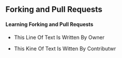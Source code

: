 ## Forking and Pull Requests
#### Learning Forking and Pull Requests

- This Line Of Text Is Written By Owner

- This Kine Of Text Is Witten By Contributwr
